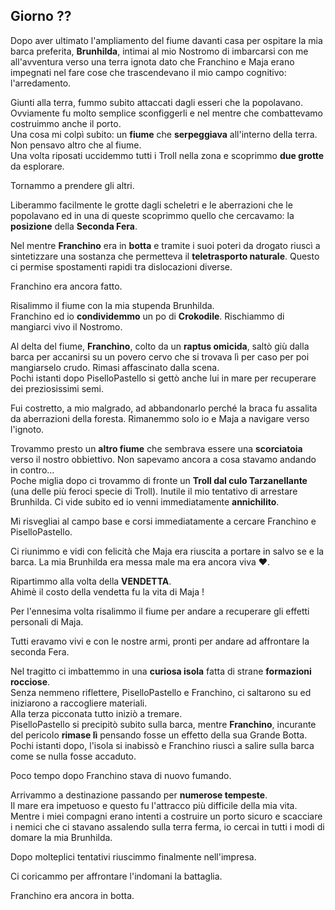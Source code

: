 ## Giorno ??

Dopo aver ultimato l'ampliamento del fiume davanti casa per ospitare la mia barca preferita, **Brunhilda**, intimai al mio Nostromo di imbarcarsi con me all'avventura verso una terra ignota dato che Franchino e Maja erano impegnati nel fare cose che trascendevano il mio campo cognitivo: l'arredamento.

Giunti alla terra, fummo subito attaccati dagli esseri che la popolavano. Ovviamente fu molto semplice sconfiggerli e nel mentre che combattevamo costruimmo anche il porto.<br>
Una cosa mi colpì subito: un **fiume** che **serpeggiava** all'interno della terra. Non pensavo altro che al fiume.<br>
Una volta riposati uccidemmo tutti i Troll nella zona e scoprimmo **due grotte** da esplorare.

Tornammo a prendere gli altri.

Liberammo facilmente le grotte dagli scheletri e le aberrazioni che le popolavano ed in una di queste scoprimmo quello che cercavamo: la **posizione** della **Seconda Fera**.

Nel mentre **Franchino** era in **botta** e tramite i suoi poteri da drogato riuscì a sintetizzare una sostanza che permetteva il **teletrasporto naturale**. Questo ci permise spostamenti rapidi tra dislocazioni diverse.

Franchino era ancora fatto.

Risalimmo il fiume con la mia stupenda Brunhilda.<br>
Franchino ed io **condividemmo** un po di **Crokodile**. Rischiammo di mangiarci vivo il Nostromo.

Al delta del fiume, **Franchino**, colto da un **raptus omicida**, saltò giù dalla barca per accanirsi su un povero cervo che si trovava lì per caso per poi mangiarselo crudo. Rimasi affascinato dalla scena.<br>
Pochi istanti dopo PiselloPastello si gettò anche lui in mare per recuperare dei preziosissimi semi.

Fui costretto, a mio malgrado, ad abbandonarlo perché la braca fu assalita da aberrazioni della foresta. Rimanemmo solo io e Maja a navigare verso l'ignoto.

Trovammo presto un **altro fiume** che sembrava essere una **scorciatoia** verso il nostro obbiettivo. Non sapevamo ancora a cosa stavamo andando in contro...<br>
Poche miglia dopo ci trovammo di fronte un **Troll dal culo Tarzanellante** (una delle più feroci specie di Troll). Inutile il mio tentativo di arrestare Brunhilda. Ci vide subito ed io venni immediatamente **annichilito**.

Mi risvegliai al campo base e corsi immediatamente a cercare Franchino e PiselloPastello.

Ci riunimmo e vidi con felicità che Maja era riuscita a portare in salvo se e la barca. La mia Brunhilda era messa male ma era ancora viva :heart:.

Ripartimmo alla volta della **VENDETTA**.<br>
Ahimè il costo della vendetta fu la vita di Maja !

Per l'ennesima volta risalimmo il fiume per andare a recuperare gli effetti personali di Maja.

Tutti eravamo vivi e con le nostre armi, pronti per andare ad affrontare la seconda Fera.

Nel tragitto ci imbattemmo in una **curiosa isola** fatta di strane **formazioni rocciose**.<br>
Senza nemmeno riflettere, PiselloPastello e Franchino, ci saltarono su ed iniziarono a raccogliere materiali.<br>
Alla terza picconata tutto iniziò a tremare.<br>
PiselloPastello si precipitò subito sulla barca, mentre **Franchino**, incurante del pericolo **rimase lì** pensando fosse un effetto della sua Grande Botta.<br>
Pochi istanti dopo, l'isola si inabissò e Franchino riuscì a salire sulla barca come se nulla fosse accaduto.

Poco tempo dopo Franchino stava di nuovo fumando.

Arrivammo a destinazione passando per **numerose tempeste**.<br>
Il mare era impetuoso e questo fu l'attracco più difficile della mia vita.<br>
Mentre i miei compagni erano intenti a costruire un porto sicuro e scacciare i nemici che ci stavano assalendo sulla terra ferma, io cercai in tutti i modi di domare la mia Brunhilda.

Dopo molteplici tentativi riuscimmo finalmente nell'impresa.

Ci coricammo per affrontare l'indomani la battaglia.

Franchino era ancora in botta.
